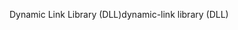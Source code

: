 <span data-ttu-id="99ac4-101">Dynamic Link Library (DLL)</span><span class="sxs-lookup"><span data-stu-id="99ac4-101">dynamic-link library (DLL)</span></span>